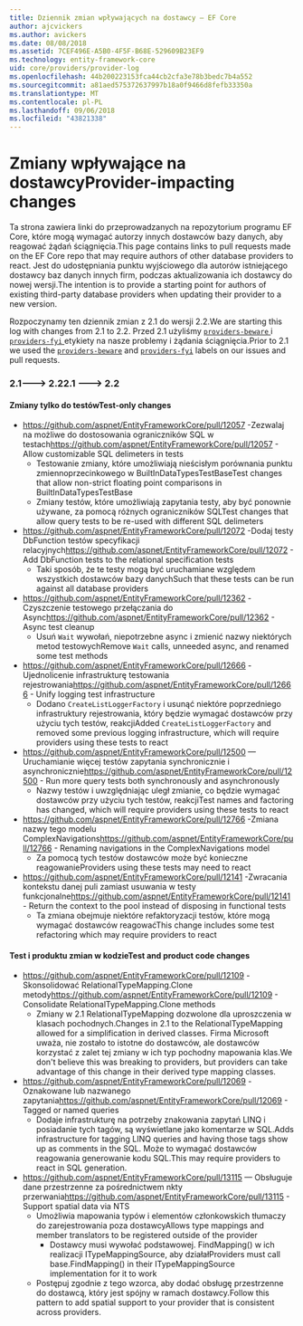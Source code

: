 ```yaml
---
title: Dziennik zmian wpływających na dostawcy — EF Core
author: ajcvickers
ms.author: avickers
ms.date: 08/08/2018
ms.assetid: 7CEF496E-A5B0-4F5F-B68E-529609B23EF9
ms.technology: entity-framework-core
uid: core/providers/provider-log
ms.openlocfilehash: 44b200223153fca44cb2cfa3e78b3bedc7b4a552
ms.sourcegitcommit: a81aed575372637997b18a0f9466d8fefb33350a
ms.translationtype: MT
ms.contentlocale: pl-PL
ms.lasthandoff: 09/06/2018
ms.locfileid: "43821338"
---
```

# <a name="provider-impacting-changes"></a><span data-ttu-id="b43d6-102">Zmiany wpływające na dostawcy</span><span class="sxs-lookup"><span data-stu-id="b43d6-102">Provider-impacting changes</span></span>

<span data-ttu-id="b43d6-103">Ta strona zawiera linki do przeprowadzanych na repozytorium programu EF Core, które mogą wymagać autorzy innych dostawców bazy danych, aby reagować żądań ściągnięcia.</span><span class="sxs-lookup"><span data-stu-id="b43d6-103">This page contains links to pull requests made on the EF Core repo that may require authors of other database providers to react.</span></span> <span data-ttu-id="b43d6-104">Jest do udostępniania punktu wyjściowego dla autorów istniejącego dostawcy baz danych innych firm, podczas aktualizowania ich dostawcy do nowej wersji.</span><span class="sxs-lookup"><span data-stu-id="b43d6-104">The intention is to provide a starting point for authors of existing third-party database providers when updating their provider to a new version.</span></span>

<span data-ttu-id="b43d6-105">Rozpoczynamy ten dziennik zmian z 2.1 do wersji 2.2.</span><span class="sxs-lookup"><span data-stu-id="b43d6-105">We are starting this log with changes from 2.1 to 2.2.</span></span> <span data-ttu-id="b43d6-106">Przed 2.1 użyliśmy [ `providers-beware` ](https://github.com/aspnet/EntityFrameworkCore/labels/providers-beware) i [ `providers-fyi` ](https://github.com/aspnet/EntityFrameworkCore/labels/providers-fyi) etykiety na nasze problemy i żądania ściągnięcia.</span><span class="sxs-lookup"><span data-stu-id="b43d6-106">Prior to 2.1 we used the [`providers-beware`](https://github.com/aspnet/EntityFrameworkCore/labels/providers-beware) and [`providers-fyi`](https://github.com/aspnet/EntityFrameworkCore/labels/providers-fyi) labels on our issues and pull requests.</span></span>

### <a name="21-----22"></a><span data-ttu-id="b43d6-107">2.1---> 2.2</span><span class="sxs-lookup"><span data-stu-id="b43d6-107">2.1 ---> 2.2</span></span>

#### <a name="test-only-changes"></a><span data-ttu-id="b43d6-108">Zmiany tylko do testów</span><span class="sxs-lookup"><span data-stu-id="b43d6-108">Test-only changes</span></span>

* <span data-ttu-id="b43d6-109">https://github.com/aspnet/EntityFrameworkCore/pull/12057 -Zezwalaj na możliwe do dostosowania ograniczników SQL w testach</span><span class="sxs-lookup"><span data-stu-id="b43d6-109">https://github.com/aspnet/EntityFrameworkCore/pull/12057 - Allow customizable SQL delimeters in tests</span></span>
  * <span data-ttu-id="b43d6-110">Testowanie zmiany, które umożliwiają nieścisłym porównania punktu zmiennoprzecinkowego w BuiltInDataTypesTestBase</span><span class="sxs-lookup"><span data-stu-id="b43d6-110">Test changes that allow non-strict floating point comparisons in BuiltInDataTypesTestBase</span></span>
  * <span data-ttu-id="b43d6-111">Zmiany testów, które umożliwiają zapytania testy, aby być ponownie używane, za pomocą różnych ograniczników SQL</span><span class="sxs-lookup"><span data-stu-id="b43d6-111">Test changes that allow query tests to be re-used with different SQL delimeters</span></span>
* <span data-ttu-id="b43d6-112">https://github.com/aspnet/EntityFrameworkCore/pull/12072 -Dodaj testy DbFunction testów specyfikacji relacyjnych</span><span class="sxs-lookup"><span data-stu-id="b43d6-112">https://github.com/aspnet/EntityFrameworkCore/pull/12072 - Add DbFunction tests to the relational specification tests</span></span>
  * <span data-ttu-id="b43d6-113">Taki sposób, że te testy mogą być uruchamiane względem wszystkich dostawców bazy danych</span><span class="sxs-lookup"><span data-stu-id="b43d6-113">Such that these tests can be run against all database providers</span></span>
* <span data-ttu-id="b43d6-114">https://github.com/aspnet/EntityFrameworkCore/pull/12362 -Czyszczenie testowego przełączania do Async</span><span class="sxs-lookup"><span data-stu-id="b43d6-114">https://github.com/aspnet/EntityFrameworkCore/pull/12362 - Async test cleanup</span></span>
  * <span data-ttu-id="b43d6-115">Usuń `Wait` wywołań, niepotrzebne async i zmienić nazwy niektórych metod testowych</span><span class="sxs-lookup"><span data-stu-id="b43d6-115">Remove `Wait` calls, unneeded async, and renamed some test methods</span></span>
* <span data-ttu-id="b43d6-116">https://github.com/aspnet/EntityFrameworkCore/pull/12666 -Ujednolicenie infrastrukturę testowania rejestrowania</span><span class="sxs-lookup"><span data-stu-id="b43d6-116">https://github.com/aspnet/EntityFrameworkCore/pull/12666 - Unify logging test infrastructure</span></span>
  * <span data-ttu-id="b43d6-117">Dodano `CreateListLoggerFactory` i usunąć niektóre poprzedniego infrastruktury rejestrowania, który będzie wymagać dostawców przy użyciu tych testów, reakcji</span><span class="sxs-lookup"><span data-stu-id="b43d6-117">Added `CreateListLoggerFactory` and removed some previous logging infrastructure, which will require providers using these tests to react</span></span>
* <span data-ttu-id="b43d6-118">https://github.com/aspnet/EntityFrameworkCore/pull/12500 — Uruchamianie więcej testów zapytania synchronicznie i asynchronicznie</span><span class="sxs-lookup"><span data-stu-id="b43d6-118">https://github.com/aspnet/EntityFrameworkCore/pull/12500 - Run more query tests both synchronously and asynchronously</span></span>
  * <span data-ttu-id="b43d6-119">Nazwy testów i uwzględniając uległ zmianie, co będzie wymagać dostawców przy użyciu tych testów, reakcji</span><span class="sxs-lookup"><span data-stu-id="b43d6-119">Test names and factoring has changed, which will require providers using these tests to react</span></span>
* <span data-ttu-id="b43d6-120">https://github.com/aspnet/EntityFrameworkCore/pull/12766 -Zmiana nazwy tego modelu ComplexNavigations</span><span class="sxs-lookup"><span data-stu-id="b43d6-120">https://github.com/aspnet/EntityFrameworkCore/pull/12766 - Renaming navigations in the ComplexNavigations model</span></span>
  * <span data-ttu-id="b43d6-121">Za pomocą tych testów dostawców może być konieczne reagowanie</span><span class="sxs-lookup"><span data-stu-id="b43d6-121">Providers using these tests may need to react</span></span>
* <span data-ttu-id="b43d6-122">https://github.com/aspnet/EntityFrameworkCore/pull/12141 -Zwracania kontekstu danej puli zamiast usuwania w testy funkcjonalne</span><span class="sxs-lookup"><span data-stu-id="b43d6-122">https://github.com/aspnet/EntityFrameworkCore/pull/12141 - Return the context to the pool instead of disposing in functional tests</span></span>
  * <span data-ttu-id="b43d6-123">Ta zmiana obejmuje niektóre refaktoryzacji testów, które mogą wymagać dostawców reagować</span><span class="sxs-lookup"><span data-stu-id="b43d6-123">This change includes some test refactoring which may require providers to react</span></span>


#### <a name="test-and-product-code-changes"></a><span data-ttu-id="b43d6-124">Test i produktu zmian w kodzie</span><span class="sxs-lookup"><span data-stu-id="b43d6-124">Test and product code changes</span></span>

* <span data-ttu-id="b43d6-125">https://github.com/aspnet/EntityFrameworkCore/pull/12109 -Skonsolidować RelationalTypeMapping.Clone metody</span><span class="sxs-lookup"><span data-stu-id="b43d6-125">https://github.com/aspnet/EntityFrameworkCore/pull/12109 - Consolidate RelationalTypeMapping.Clone methods</span></span>
  * <span data-ttu-id="b43d6-126">Zmiany w 2.1 RelationalTypeMapping dozwolone dla uproszczenia w klasach pochodnych.</span><span class="sxs-lookup"><span data-stu-id="b43d6-126">Changes in 2.1 to the RelationalTypeMapping allowed for a simplification in derived classes.</span></span> <span data-ttu-id="b43d6-127">Firma Microsoft uważa, nie zostało to istotne do dostawców, ale dostawców korzystać z zalet tej zmiany w ich typ pochodny mapowania klas.</span><span class="sxs-lookup"><span data-stu-id="b43d6-127">We don't believe this was breaking to providers, but providers can take advantage of this change in their derived type mapping classes.</span></span>
* <span data-ttu-id="b43d6-128">https://github.com/aspnet/EntityFrameworkCore/pull/12069 -Oznakowane lub nazwanego zapytania</span><span class="sxs-lookup"><span data-stu-id="b43d6-128">https://github.com/aspnet/EntityFrameworkCore/pull/12069 - Tagged or named queries</span></span>
  * <span data-ttu-id="b43d6-129">Dodaje infrastrukturę na potrzeby znakowania zapytań LINQ i posiadanie tych tagów, są wyświetlane jako komentarze w SQL.</span><span class="sxs-lookup"><span data-stu-id="b43d6-129">Adds infrastructure for tagging LINQ queries and having those tags show up as comments in the SQL.</span></span> <span data-ttu-id="b43d6-130">Może to wymagać dostawców reagowania generowanie kodu SQL.</span><span class="sxs-lookup"><span data-stu-id="b43d6-130">This may require providers to react in SQL generation.</span></span>
* <span data-ttu-id="b43d6-131">https://github.com/aspnet/EntityFrameworkCore/pull/13115 — Obsługuje dane przestrzenne za pośrednictwem nkty przerwania</span><span class="sxs-lookup"><span data-stu-id="b43d6-131">https://github.com/aspnet/EntityFrameworkCore/pull/13115 - Support spatial data via NTS</span></span>
  * <span data-ttu-id="b43d6-132">Umożliwia mapowania typów i elementów członkowskich tłumaczy do zarejestrowania poza dostawcy</span><span class="sxs-lookup"><span data-stu-id="b43d6-132">Allows type mappings and member translators to be registered outside of the provider</span></span>
    * <span data-ttu-id="b43d6-133">Dostawcy musi wywołać podstawowej. FindMapping() w ich realizacji ITypeMappingSource, aby działał</span><span class="sxs-lookup"><span data-stu-id="b43d6-133">Providers must call base.FindMapping() in their ITypeMappingSource implementation for it to work</span></span>
  * <span data-ttu-id="b43d6-134">Postępuj zgodnie z tego wzorca, aby dodać obsługę przestrzenne do dostawcą, który jest spójny w ramach dostawcy.</span><span class="sxs-lookup"><span data-stu-id="b43d6-134">Follow this pattern to add spatial support to your provider that is consistent across providers.</span></span>


